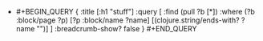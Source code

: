 - #+BEGIN_QUERY
  {
  :title [:h1 "stuff"]
  :query [
   :find (pull ?b [*])
         :where
         (?b :block/page ?p)
         [?p :block/name ?name]
         [(clojure.string/ends-with? ?name "")]
  ]
  :breadcrumb-show? false
  }
  #+END_QUERY